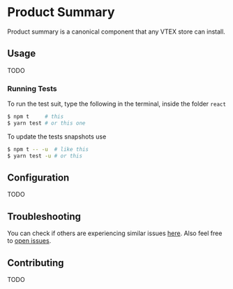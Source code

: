 # Product Summary

Product summary is a canonical component that any VTEX store can install. 

## Usage

TODO

### Running Tests

To run the test suit, type the following in the terminal, inside the folder `react`

```sh
$ npm t     # this
$ yarn test # or this one
```

To update the tests snapshots use

```sh
$ npm t -- -u  # like this
$ yarn test -u # or this
```

## Configuration

TODO

## Troubleshooting

You can check if others are experiencing similar issues [here](https://github.com/vtex-apps/product-summary/issues). Also feel free to [open issues](https://github.com/vtex-apps/product-summary/issues/new).

## Contributing

TODO
